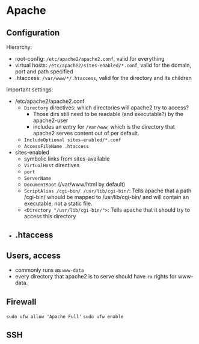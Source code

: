 # Apache

## Configuration

Hierarchy: 
- root-config: `/etc/apache2/apache2.conf`, valid for everything
- virtual hosts: `/etc/apache2/sites-enabled/*.conf`, valid for the domain, port and path specified 
- .htaccess: `/var/www/*/.htaccess`, valid for the directory and its children

Important settings:
- /etc/apache2/apache2.conf
    - `Directory` directives: which directories will apache2 try to access?
        - Those dirs still need to be readable (and executable?) by the apache2-user
        - includes an entry for `/var/www`, which is the directory that apache2 serves content out of per default.
    - `IncludeOptional sites-enabled/*.conf`
    - `AccessFileName .htaccess`
- sites-enabled
    - symbolic links from sites-available
    - `VirtualHost` directives
    - `port`
    - `ServerName`
    - `DocumentRoot` (/var/www/html by default)
    - `ScriptAlias /cgi-bin/ /usr/lib/cgi-bin/`: Tells apache that a path /cgi-bin/ whould be mapped to /usr/lib/cgi-bin/ and will contain an executable, not a static file.
    - `<Directory "/usr/lib/cgi-bin/">`: Tells apache that it should try to access this directory
- .htaccess
    - 


## Users, access
- commonly runs as `www-data`
- every directory that apache2 is to serve should have  `rx` rights for www-data.

## Firewall
`sudo ufw allow 'Apache Full'`
`sudo ufw enable`

## SSH